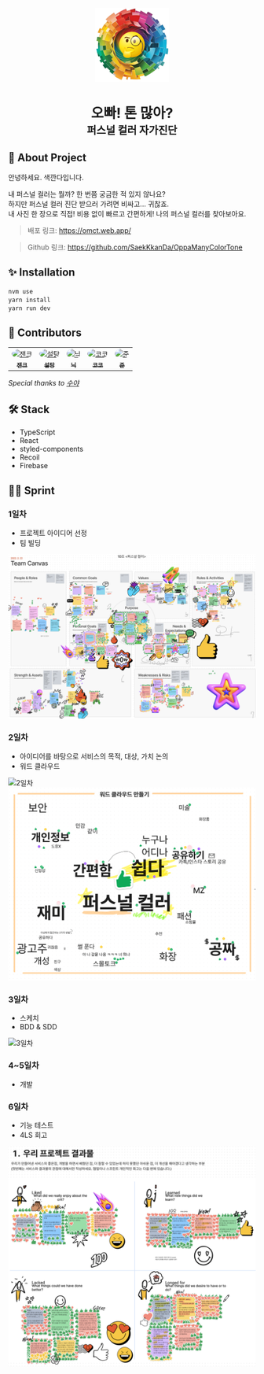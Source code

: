 <p align="center">
  <a href="https://omct.web.app/" rel="noopener" target="_blank"><img width="150" src="./src/assets/logo/logo.png" alt="logo"></a>
</p>

<h1 align="center" style="margin-bottom: 0">오빠! 톤 많아?</h1>
<h2 align="center" style="margin-top: 0">퍼스널 컬러 자가진단</h1>

## 🧐 About Project

<p>
안녕하세요. 색깐다입니다.

내 퍼스널 컬러는 뭘까? 한 번쯤 궁금한 적 있지 않나요?<br>
하지만 퍼스널 컬러 진단 받으러 가려면 비싸고... 귀찮죠.<br>
내 사진 한 장으로 직접! 비용 없이 빠르고 간편하게! 나의 퍼스널 컬러를 찾아보아요.

</p>

> 배포 링크: https://omct.web.app/

> Github 링크: https://github.com/SaekKkanDa/OppaManyColorTone

## ✨ Installation

```sh
nvm use
yarn install
yarn run dev
```

## 🙏 Contributors

<!-- ALL-CONTRIBUTORS-LIST:START - Do not remove or modify this section -->
<table>
  <tbody>
    <tr>
      <td align="center" valign="top">
        <a href="https://github.com/Jaenk-99">
          <img src="https://avatars.githubusercontent.com/u/87492963?v=4" width="100px" alt="잰크" style="border-radius: 50%" />
          <br />
          <sub>
            <b>잰크</b>
          </sub>
        </a>
        <br />
      </td>
      <td align="center" valign="top">
        <a href="https://github.com/seoltang">
          <img src="https://avatars.githubusercontent.com/u/91963656?v=4" width="100px" alt="설탕" style="border-radius: 50%"/>
          <br />
          <sub>
            <b>설탕</b>
          </sub>
        </a>
        <br />
      </td>
      <td align="center" valign="top">
        <a href="https://github.com/jjsk109">
          <img src="https://avatars.githubusercontent.com/u/39641848?v=4" width="100px" alt="닉" style="border-radius: 50%"/>
          <br />
          <sub>
            <b>닉</b>
          </sub>
        </a>
        <br />
      </td>
      <td align="center" valign="top">
        <a href="https://github.com/zwonkim">
          <img src="https://avatars.githubusercontent.com/u/103507999?v=4" width="100px" alt="코코" style="border-radius: 50%"/>
          <br />
          <sub>
            <b>코코</b>
          </sub>
        </a>
        <br />
      </td>
      <td align="center" valign="top">
        <a href="https://github.com/hyeongjun3">
          <img src="https://avatars.githubusercontent.com/u/37447578?v=4" width="100px" alt="준" style="border-radius: 50%"/>
          <br />
          <sub>
            <b>준</b>
          </sub>
        </a>
        <br />
      </td>
    </tr>
  </tbody>
</table>

_Special thanks to [수야](https://github.com/soojjung)_

<!-- ALL-CONTRIBUTORS-LIST:END -->

## 🛠 Stack

- TypeScript
- React
- styled-components
- Recoil
- Firebase

## 🏃🏻 Sprint

### 1일차

- 프로젝트 아이디어 선정
- 팀 빌딩

<img src="./readme/1.png" alt="1일차" />

### 2일차

- 아이디어를 바탕으로 서비스의 목적, 대상, 가치 논의
- 워드 클라우드

<img src="./readme/2-1.png" alt="2일차" />
<img src="./readme/2-2.png" alt="2일차" />

### 3일차

- 스케치
- BDD & SDD

<img src="./readme/3.png" alt="3일차" />

### 4~5일차

- 개발

### 6일차

- 기능 테스트
- 4LS 회고

<img src="./readme/6.png" alt="6일차" />
